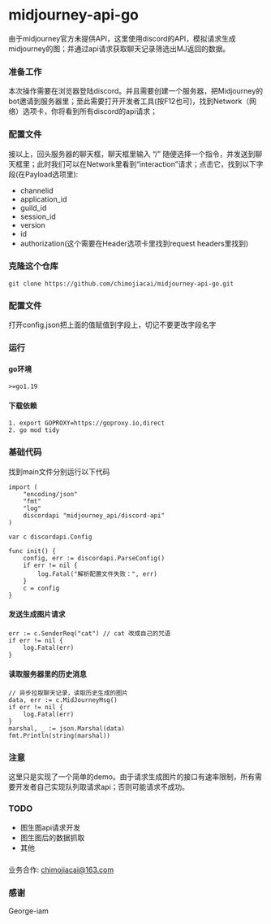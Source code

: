 # midjourney-api-go
由于midjourney官方未提供API，这里使用discord的API，模拟请求生成midjourney的图；并通过api请求获取聊天记录筛选出MJ返回的数据。

### 准备工作
本次操作需要在浏览器登陆discord。并且需要创建一个服务器，把Midjourney的bot邀请到服务器里；至此需要打开开发者工具(按F12也可)，找到Network（网络）选项卡，你将看到所有discord的api请求；
### 配置文件
接以上，回头服务器的聊天框，聊天框里输入 “/” 随便选择一个指令，并发送到聊天框里；此时我们可以在Network里看到“interaction”请求；点击它，找到以下字段(在Payload选项里):
+ channelid
+ application_id
+ guild_id
+ session_id
+ version
+ id
+ authorization(这个需要在Header选项卡里找到request headers里找到)
### 克隆这个仓库
```azure
git clone https://github.com/chimojiacai/midjourney-api-go.git
```
### 配置文件
打开config.json把上面的值赋值到字段上，切记不要更改字段名字

### 运行
#### go环境
    >=go1.19
#### 下载依赖
```azure
1. export GOPROXY=https://goproxy.io,direct
2. go mod tidy 
```

### 基础代码
找到main文件分别运行以下代码
```azure
import (
	"encoding/json"
	"fmt"
	"log"
	discordapi "midjourney_api/discord-api"
)
    
var c discordapi.Config

func init() {
    config, err := discordapi.ParseConfig()
    if err != nil {
        log.Fatal("解析配置文件失败：", err)
    }
    c = config
}
```
#### 发送生成图片请求
```azure
err := c.SenderReq("cat") // cat 改成自己的咒语
if err != nil {
    log.Fatal(err)
}
```

#### 读取服务器里的历史消息
```azure
// 异步拉取聊天记录，读取历史生成的图片
data, err := c.MidJourneyMsg()
if err != nil {
    log.Fatal(err)
}
marshal, _ := json.Marshal(data)
fmt.Println(string(marshal))
```
### 注意
这里只是实现了一个简单的demo。由于请求生成图片的接口有速率限制，所有需要开发者自己实现队列取请求api；否则可能请求不成功。

### TODO 
+ 图生图api请求开发
+ 图生图后的数据抓取
+ 其他

### 
业务合作: chimojiacai@163.com

### 感谢
George-iam
